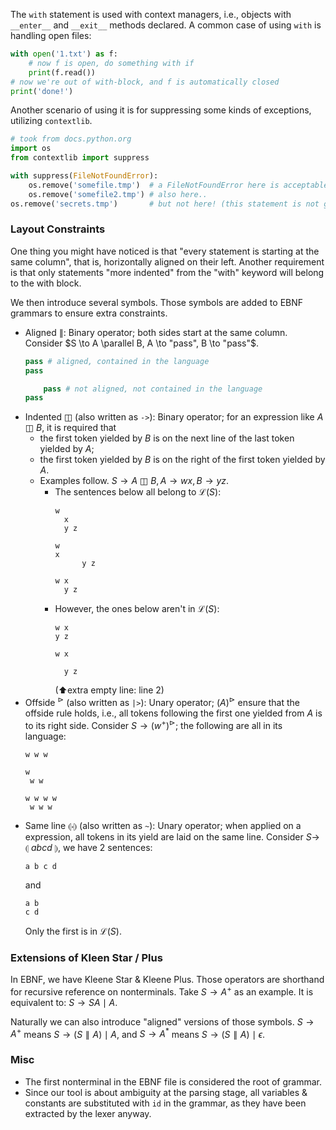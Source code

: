 The `with` statement is used with context managers, i.e., objects with `__enter__` and `__exit__` methods declared. A common case of using `with` is handling open files:

```python
with open('1.txt') as f:
    # now f is open, do something with if
    print(f.read())
# now we're out of with-block, and f is automatically closed
print('done!')
```

Another scenario of using it is for suppressing some kinds of exceptions, utilizing `contextlib`.

```python
# took from docs.python.org
import os
from contextlib import suppress

with suppress(FileNotFoundError):
    os.remove('somefile.tmp')  # a FileNotFoundError here is acceptable...
    os.remove('somefile2.tmp') # also here..
os.remove('secrets.tmp')       # but not here! (this statement is not guarded by `with`)
```

### Layout Constraints

One thing you might have noticed is that "every statement is starting at the same column", that is,
horizontally aligned on their left. Another requirement is that only statements "more indented" from the "with" keyword will belong to the with block.

We then introduce several symbols. Those symbols are added to EBNF grammars to ensure
extra constraints.

- Aligned $\parallel$: Binary operator; both sides start at the same column.
  Consider $S \to A \parallel B, A \to "pass", B \to "pass"$.
  ```python
  pass # aligned, contained in the language
  pass
  ```
  ```python
      pass # not aligned, not contained in the language
  pass
  ```
- Indented ◫ (also written as `->`): Binary operator; for an expression like $A$ ◫ $B$, it is required that 
  - the first token yielded by $B$ is on the next line of the last token yielded by $A$;
  - the first token yielded by $B$ is on the right of the first token yielded by $A$.
  - Examples follow. $S \to A$ ◫ $B, A \to wx, B \to yz$.
    - The sentences below all belong to $\mathcal{L}(S)$:
      ```
      w
        x
        y z
      ```
      ```
      w
      x
            y z
      ```
      ```
      w x
        y z
      ```
    - However, the ones below aren't in $\mathcal{L}(S)$:
      ```
      w x
      y z
      ```
      ```
      w x

        y z
      ```
      (⬆extra empty line: line 2)
- Offside ${}^\rhd$ (also written as `|>`): Unary operator; $(A)^\rhd$ ensure that the offside rule holds, i.e., all tokens following the first one yielded from $A$ is to its right side. Consider $S \to (w^{+})^\rhd$; the following are all in its language:
  ```
  w w w
  ```
  ```
  w
   w w
  ```
  ```
  w w w w
   w w w
  ```
- Same line ⦇$\cdot$⦈ (also written as `~`): Unary operator; when applied on a expression,
  all tokens in its yield are laid on the same line. Consider $S \to$ ⦇ $abcd$ ⦈, we have 2 sentences:
  ```
  a b c d
  ```
  and 
  ```
  a b
  c d
  ```
  Only the first is in $\mathcal{L}(S)$.

### Extensions of Kleen Star / Plus

In EBNF, we have Kleene Star & Kleene Plus. Those operators are shorthand for recursive reference on nonterminals. Take $S \to {A}^{+}$ as an example. It is equivalent to: $S \to SA \mid A$.

Naturally we can also introduce "aligned" versions of those symbols. $S \to {A}^{+}$ means $S \to (S \parallel A) \mid A$, and $S \to {A}^{*}$ means $S \to (S \parallel A) \mid \epsilon$.


### Misc

- The first nonterminal in the EBNF file is considered the root of grammar.
- Since our tool is about ambiguity at the parsing stage, all variables & constants are substituted with `id` in the grammar, as they have been extracted by the lexer anyway.